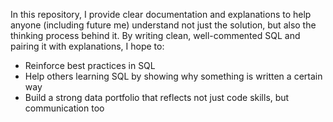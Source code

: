 In this repository, I provide clear documentation and explanations to help anyone (including future me) understand not just the solution, but also the thinking process behind it.
By writing clean, well-commented SQL and pairing it with explanations, I hope to:
  * Reinforce best practices in SQL
  * Help others learning SQL by showing why something is written a certain way
  * Build a strong data portfolio that reflects not just code skills, but communication too
